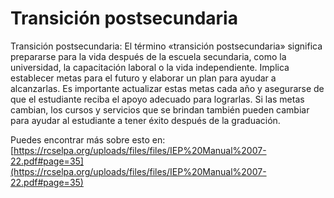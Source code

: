 # Transición postsecundaria
Transición postsecundaria: El término «transición postsecundaria» significa prepararse para la vida después de la escuela secundaria, como la universidad, la capacitación laboral o la vida independiente. Implica establecer metas para el futuro y elaborar un plan para ayudar a alcanzarlas. Es importante actualizar estas metas cada año y asegurarse de que el estudiante reciba el apoyo adecuado para lograrlas. Si las metas cambian, los cursos y servicios que se brindan también pueden cambiar para ayudar al estudiante a tener éxito después de la graduación.

Puedes encontrar más sobre esto en: [https://rcselpa.org/uploads/files/files/IEP%20Manual%2007-22.pdf#page=35](https://rcselpa.org/uploads/files/files/IEP%20Manual%2007-22.pdf#page=35)
